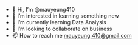 - 👋 Hi, I’m @mauyeung410
- 👀 I’m interested in learning something new
- 🌱 I’m currently learning Data Analysis
- 💞️ I’m looking to collaborate on business
- 📫 How to reach me mauyeung.410@gmail.com

<!---
mauyeung410/mauyeung410 is a ✨ special ✨ repository because its `README.md` (this file) appears on your GitHub profile.
You can click the Preview link to take a look at your changes.
--->
